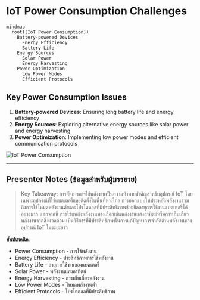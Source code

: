 # IoT Power Consumption Challenges

```mermaid
mindmap
  root((IoT Power Consumption))
    Battery-powered Devices
      Energy Efficiency
      Battery Life
    Energy Sources
      Solar Power
      Energy Harvesting
    Power Optimization
      Low Power Modes
      Efficient Protocols
```

## Key Power Consumption Issues

1. **Battery-powered Devices**: Ensuring long battery life and energy efficiency
2. **Energy Sources**: Exploring alternative energy sources like solar power and energy harvesting
3. **Power Optimization**: Implementing low power modes and efficient communication protocols

![IoT Power Consumption](https://www.google.com/search?q=internet+of+things+power+consumption+challenges+infographic&tbm=isch)

---

## Presenter Notes (ข้อมูลสำหรับผู้บรรยาย)

> Key Takeaway: การจัดการการใช้พลังงานเป็นความท้าทายสำคัญสำหรับอุปกรณ์ IoT โดยเฉพาะอุปกรณ์ที่ใช้แบตเตอรี่และติดตั้งในพื้นที่ห่างไกล การออกแบบให้ประหยัดพลังงานรวมถึงการใช้โหมดพลังงานต่ำและโปรโตคอลที่มีประสิทธิภาพช่วยยืดอายุการใช้งานแบตเตอรี่ได้อย่างมาก นอกจากนี้ การใช้แหล่งพลังงานทางเลือกเช่นพลังงานแสงอาทิตย์หรือการเก็บเกี่ยวพลังงานจากสิ่งแวดล้อม เป็นวิธีการที่มีประสิทธิภาพในการแก้ปัญหาการจำกัดด้านพลังงานของอุปกรณ์ IoT ในระยะยาว

**ศัพท์เทคนิค**:
- Power Consumption - การใช้พลังงาน
- Energy Efficiency - ประสิทธิภาพการใช้พลังงาน
- Battery Life - อายุการใช้งานของแบตเตอรี่
- Solar Power - พลังงานแสงอาทิตย์
- Energy Harvesting - การเก็บเกี่ยวพลังงาน
- Low Power Modes - โหมดพลังงานต่ำ
- Efficient Protocols - โปรโตคอลที่มีประสิทธิภาพ
